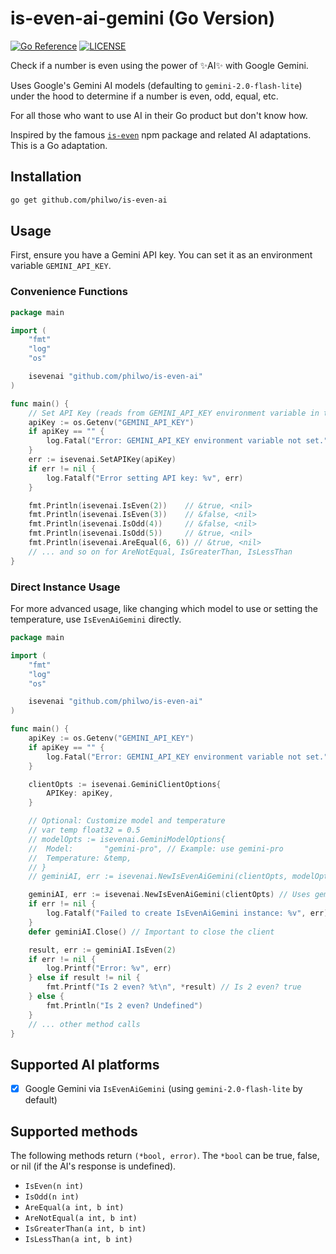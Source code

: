 # is-even-ai-gemini (Go Version)

[![Go Reference](https://pkg.go.dev/badge/github.com/philwo/is-even-ai.svg)](https://pkg.go.dev/github.com/philwo/is-even-ai)
[![LICENSE](https://img.shields.io/github/license/philwo/is-even-ai.svg?style=flat)](https://github.com/philwo/is-even-ai/blob/main/LICENSE)


Check if a number is even using the power of ✨AI✨ with Google Gemini.

Uses Google's Gemini AI models (defaulting to `gemini-2.0-flash-lite`) under the hood to determine if a number is even, odd, equal, etc.

For all those who want to use AI in their Go product but don't know how.

Inspired by the famous [`is-even`](https://www.npmjs.com/package/is-even) npm package and related AI adaptations. This is a Go adaptation.

## Installation

```sh
go get github.com/philwo/is-even-ai
```

## Usage

First, ensure you have a Gemini API key. You can set it as an environment variable `GEMINI_API_KEY`.

### Convenience Functions

```go
package main

import (
	"fmt"
	"log"
	"os"

	isevenai "github.com/philwo/is-even-ai"
)

func main() {
	// Set API Key (reads from GEMINI_API_KEY environment variable in this example)
	apiKey := os.Getenv("GEMINI_API_KEY")
	if apiKey == "" {
		log.Fatal("Error: GEMINI_API_KEY environment variable not set.")
	}
	err := isevenai.SetAPIKey(apiKey)
	if err != nil {
		log.Fatalf("Error setting API key: %v", err)
	}

	fmt.Println(isevenai.IsEven(2))    // &true, <nil>
	fmt.Println(isevenai.IsEven(3))    // &false, <nil>
	fmt.Println(isevenai.IsOdd(4))     // &false, <nil>
	fmt.Println(isevenai.IsOdd(5))     // &true, <nil>
	fmt.Println(isevenai.AreEqual(6, 6)) // &true, <nil>
	// ... and so on for AreNotEqual, IsGreaterThan, IsLessThan
}
```

### Direct Instance Usage

For more advanced usage, like changing which model to use or setting the temperature, use `IsEvenAiGemini` directly.

```go
package main

import (
	"fmt"
	"log"
	"os"

	isevenai "github.com/philwo/is-even-ai"
)

func main() {
	apiKey := os.Getenv("GEMINI_API_KEY")
	if apiKey == "" {
		log.Fatal("Error: GEMINI_API_KEY environment variable not set.")
	}

	clientOpts := isevenai.GeminiClientOptions{
		APIKey: apiKey,
	}

	// Optional: Customize model and temperature
	// var temp float32 = 0.5
	// modelOpts := isevenai.GeminiModelOptions{
	// 	Model:       "gemini-pro", // Example: use gemini-pro
	// 	Temperature: &temp,
	// }
	// geminiAI, err := isevenai.NewIsEvenAiGemini(clientOpts, modelOpts)

	geminiAI, err := isevenai.NewIsEvenAiGemini(clientOpts) // Uses gemini-2.0-flash-lite by default
	if err != nil {
		log.Fatalf("Failed to create IsEvenAiGemini instance: %v", err)
	}
	defer geminiAI.Close() // Important to close the client

	result, err := geminiAI.IsEven(2)
	if err != nil {
		log.Printf("Error: %v", err)
	} else if result != nil {
		fmt.Printf("Is 2 even? %t\n", *result) // Is 2 even? true
	} else {
		fmt.Println("Is 2 even? Undefined")
	}
	// ... other method calls
}
```

## Supported AI platforms

- [x] Google Gemini via `IsEvenAiGemini` (using `gemini-2.0-flash-lite` by default)

## Supported methods

The following methods return `(*bool, error)`. The `*bool` can be true, false, or nil (if the AI's response is undefined).

- `IsEven(n int)`
- `IsOdd(n int)`
- `AreEqual(a int, b int)`
- `AreNotEqual(a int, b int)`
- `IsGreaterThan(a int, b int)`
- `IsLessThan(a int, b int)`
